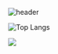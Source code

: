 ![header](https://capsule-render.vercel.app/api?type=waving&color=0:00BFFF,100:81DAF5&height=320&section=header&text=Welcome%20&fontColor=F2F2F2&fontSize=60&animation=fadeIn)


![Top Langs](https://github-readme-stats.vercel.app/api/top-langs/?username=ghdtkq&layout=compact)


<div>
<img src="https://img.shields.io/badge/react-20232a.svg?style=for-the-badge&logo=react&logoColor=61DAFB" />
</div>

<!--
**ghdtkq/ghdtkq** is a ✨ _special_ ✨ repository because its `README.md` (this file) appears on your GitHub profile.

Here are some ideas to get you started:

- 🔭 I’m currently working on ...<img src="https://img.shields.io/badge/react-20232a.svg?style=for-the-badge&logo=react&logoColor=61DAFB" />
- 🌱 I’m currently learning ...
- 👯 I’m looking to collaborate on ...
- 🤔 I’m looking for help with ...
- 💬 Ask me about ...
- 📫 How to reach me: ...
- 😄 Pronouns: ...
- ⚡ Fun fact: ...
-->
